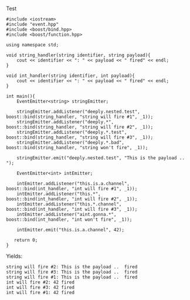 Test

    #include <iostream>
    #include "event.hpp"
    #include <boost/bind.hpp>
    #include <boost/function.hpp>

    using namespace std;

    void string_handler(string identifier, string payload){
    	cout << identifier << ": " << payload << " fired" << endl;
    }

    void int_handler(string identifier, int payload){
    	cout << identifier << ": " << payload << " fired" << endl;
    }

    int main(){
    	EventEmitter<string> stringEmitter;

    	stringEmitter.addListener("deeply.nested.test", boost::bind(string_handler, "string will fire #1", _1));
    	stringEmitter.addListener("deeply.*", 				boost::bind(string_handler, "string will fire #2", _1));
    	stringEmitter.addListener("deeply.*.test", 		boost::bind(string_handler, "string will fire #3", _1));
    	stringEmitter.addListener("deeply.*.bad", 		boost::bind(string_handler, "string won't fire", _1));

    	stringEmitter.emit("deeply.nested.test", "This is the payload .. ");

    	EventEmitter<int> intEmitter;

    	intEmitter.addListener("this.is.a.channel",  boost::bind(int_handler, "int will fire #1", _1));
    	intEmitter.addListener("this.*", 				boost::bind(int_handler, "int will fire #2", _1));
    	intEmitter.addListener("this.*.channel", 		boost::bind(int_handler, "int will fire #3", _1));
    	intEmitter.addListener("aint.gonna.*", 	   boost::bind(int_handler, "int won't fire", _1));

    	intEmitter.emit("this.is.a.channel", 42);

       return 0;
    }

Yields:

    string will fire #2: This is the payload ..  fired
    string will fire #3: This is the payload ..  fired
    string will fire #1: This is the payload ..  fired
    int will fire #2: 42 fired
    int will fire #3: 42 fired
    int will fire #1: 42 fired

